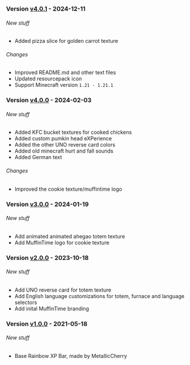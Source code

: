 ### Version [v4.0.1](https://github.com/RealMuffinTime/muffintime-resource-pack/releases/tag/v4.0.1) - 2024-12-11
###### New stuff
- Added pizza slice for golden carrot texture
###### Changes
- Improved README.md and other text files
- Updated resourcepack icon
- Support Minecraft version `1.21 - 1.21.1`

### Version [v4.0.0](https://github.com/RealMuffinTime/muffintime-resource-pack/releases/tag/v4.0.0) - 2024-02-03
###### New stuff
- Added KFC bucket textures for cooked chickens
- Added custom pumkin head eXPerience
- Added the other UNO reverse card colors
- Added old minecraft hurt and fall sounds
- Added German text
###### Changes
- Improved the cookie texture/muffintime logo

### Version [v3.0.0](https://github.com/RealMuffinTime/muffintime-resource-pack/releases/tag/v3.0.0) - 2024-01-19
###### New stuff
- Add animated animated ahegao totem texture
- Add MuffinTime logo for cookie texture

### Version [v2.0.0](https://github.com/RealMuffinTime/muffintime-resource-pack/releases/tag/v2.0.0) - 2023-10-18
###### New stuff
- Add UNO reverse card for totem texture
- Add English language customizations for totem, furnace and language selectors
- Add inital MuffinTime branding

### Version [v1.0.0](https://github.com/RealMuffinTime/muffintime-resource-pack/releases/tag/v1.0.0) - 2021-05-18
###### New stuff
- Base Rainbow XP Bar, made by MetallicCherry